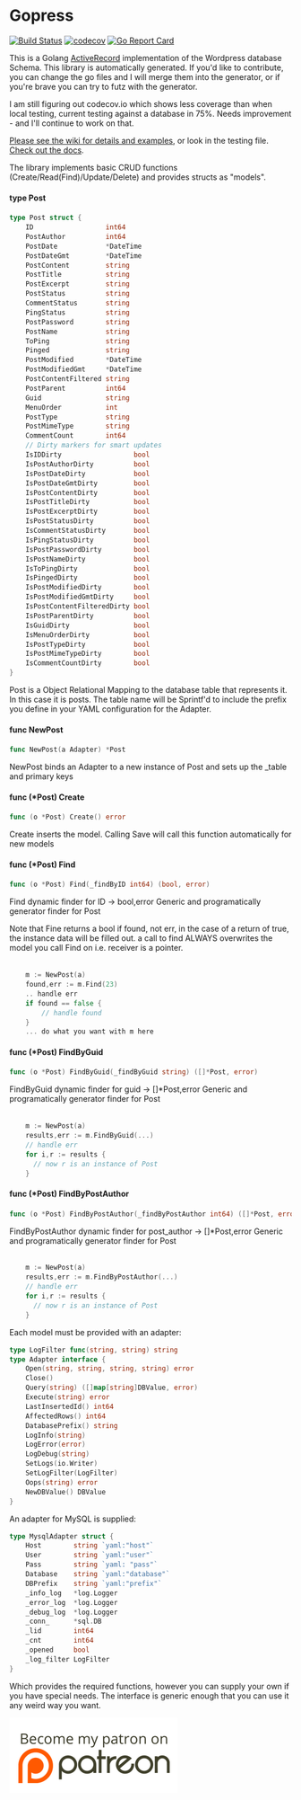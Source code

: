 # Gopress
[![Build Status](https://travis-ci.org/jasonknight/gopress.svg?branch=master)](https://travis-ci.org/jasonknight/gopress)
[![codecov](https://codecov.io/gh/jasonknight/gopress/branch/master/graph/badge.svg)](https://codecov.io/gh/jasonknight/gopress)
[![Go Report Card](https://goreportcard.com/badge/github.com/jasonknight/gopress?123)](https://goreportcard.com/report/github.com/jasonknight/gopress)

This is a Golang [ActiveRecord](https://en.wikipedia.org/wiki/Active_record_pattern) implementation of the Wordpress database Schema. This library is automatically generated. If you'd like to contribute, you can change the go files and I will merge them into the generator, or if you're brave you can try
to futz with the generator. 

I am still figuring out codecov.io which shows less coverage than
when local testing, current testing against a database in 75%. Needs
improvement - and I'll continue to work on that.

[Please see the wiki for details and examples](https://github.com/jasonknight/gopress/wiki), or look in the testing file. [Check out the docs](https://github.com/jasonknight/gopress/blob/master/docs.md).

The library implements basic CRUD functions (Create/Read(Find)/Update/Delete) and provides structs as "models". 

#### type Post

```go
type Post struct {
    ID                  int64
    PostAuthor          int64
    PostDate            *DateTime
    PostDateGmt         *DateTime
    PostContent         string
    PostTitle           string
    PostExcerpt         string
    PostStatus          string
    CommentStatus       string
    PingStatus          string
    PostPassword        string
    PostName            string
    ToPing              string
    Pinged              string
    PostModified        *DateTime
    PostModifiedGmt     *DateTime
    PostContentFiltered string
    PostParent          int64
    Guid                string
    MenuOrder           int
    PostType            string
    PostMimeType        string
    CommentCount        int64
    // Dirty markers for smart updates
    IsIDDirty                  bool
    IsPostAuthorDirty          bool
    IsPostDateDirty            bool
    IsPostDateGmtDirty         bool
    IsPostContentDirty         bool
    IsPostTitleDirty           bool
    IsPostExcerptDirty         bool
    IsPostStatusDirty          bool
    IsCommentStatusDirty       bool
    IsPingStatusDirty          bool
    IsPostPasswordDirty        bool
    IsPostNameDirty            bool
    IsToPingDirty              bool
    IsPingedDirty              bool
    IsPostModifiedDirty        bool
    IsPostModifiedGmtDirty     bool
    IsPostContentFilteredDirty bool
    IsPostParentDirty          bool
    IsGuidDirty                bool
    IsMenuOrderDirty           bool
    IsPostTypeDirty            bool
    IsPostMimeTypeDirty        bool
    IsCommentCountDirty        bool
}
```

Post is a Object Relational Mapping to the database table that represents it. In
this case it is posts. The table name will be Sprintf'd to include the prefix
you define in your YAML configuration for the Adapter.

#### func  NewPost

```go
func NewPost(a Adapter) *Post
```
NewPost binds an Adapter to a new instance of Post and sets up the _table and
primary keys

#### func (*Post) Create

```go
func (o *Post) Create() error
```
Create inserts the model. Calling Save will call this function automatically for
new models

#### func (*Post) Find

```go
func (o *Post) Find(_findByID int64) (bool, error)
```
Find dynamic finder for ID -> bool,error Generic and programatically generator
finder for Post

Note that Fine returns a bool if found, not err, in the case of a return of
true, the instance data will be filled out. a call to find ALWAYS overwrites the
model you call Find on i.e. receiver is a pointer.

```go

    m := NewPost(a)
    found,err := m.Find(23)
    .. handle err
    if found == false {
        // handle found
    }
    ... do what you want with m here

```

#### func (*Post) FindByGuid

```go
func (o *Post) FindByGuid(_findByGuid string) ([]*Post, error)
```
FindByGuid dynamic finder for guid -> []*Post,error Generic and programatically
generator finder for Post

```go

    m := NewPost(a)
    results,err := m.FindByGuid(...)
    // handle err
    for i,r := results {
      // now r is an instance of Post
    }

```

#### func (*Post) FindByPostAuthor

```go
func (o *Post) FindByPostAuthor(_findByPostAuthor int64) ([]*Post, error)
```
FindByPostAuthor dynamic finder for post_author -> []*Post,error Generic and
programatically generator finder for Post

```go

    m := NewPost(a)
    results,err := m.FindByPostAuthor(...)
    // handle err
    for i,r := results {
      // now r is an instance of Post
    }

```

Each model must be provided with an adapter:

```go
type LogFilter func(string, string) string
type Adapter interface {
    Open(string, string, string, string) error
    Close()
    Query(string) ([]map[string]DBValue, error)
    Execute(string) error
    LastInsertedId() int64
    AffectedRows() int64
    DatabasePrefix() string
    LogInfo(string)
    LogError(error)
    LogDebug(string)
    SetLogs(io.Writer)
    SetLogFilter(LogFilter)
    Oops(string) error
    NewDBValue() DBValue
}
```

An adapter for MySQL is supplied:

```go
type MysqlAdapter struct {
    Host        string `yaml:"host"`
    User        string `yaml:"user"`
    Pass        string `yaml: "pass"`
    Database    string `yaml:"database"`
    DBPrefix    string `yaml:"prefix"`
    _info_log   *log.Logger
    _error_log  *log.Logger
    _debug_log  *log.Logger
    _conn_      *sql.DB
    _lid        int64
    _cnt        int64
    _opened     bool
    _log_filter LogFilter
}

```

Which provides the required functions, however you can
supply your own if you have special needs. The interface
is generic enough that you can use it any weird way
you want.

[![Become A Patron](https://github.com/jasonknight/gobay/raw/master/assets/patreon.png)](https://www.patreon.com/user?u=4141497)


